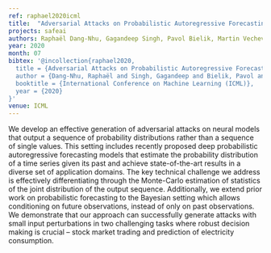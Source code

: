 ```yaml
---
ref: raphael2020icml
title:  "Adversarial Attacks on Probabilistic Autoregressive Forecasting Models"
projects: safeai
authors: Raphaël Dang-Nhu, Gagandeep Singh, Pavol Bielik, Martin Vechev
year: 2020
month: 07
bibtex: '@incollection{raphael2020,
  title = {Adversarial Attacks on Probabilistic Autoregressive Forecasting Models},
  author = {Dang-Nhu, Raphaël and Singh, Gagandeep and Bielik, Pavol and Vechev, Martin},
  booktitle = {International Conference on Machine Learning (ICML)},
  year = {2020}
}'
venue: ICML
---
```

We develop an effective generation of adversarial attacks on neural models that output a sequence of probability distributions rather than a sequence of single values. This setting includes recently
proposed deep probabilistic autoregressive forecasting models that estimate the probability distribution of a time series given its past and achieve state-of-the-art results in a diverse set of application domains. The key technical challenge we address is effectively differentiating through the Monte-Carlo estimation of statistics of the joint distribution of the output sequence. Additionally, we extend prior work on probabilistic forecasting to the Bayesian setting which allows conditioning on future observations, instead of only on past observations. We demonstrate that our approach can successfully generate attacks with small input perturbations in two challenging tasks where robust decision making is crucial – stock market trading and prediction of electricity consumption.
